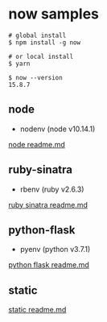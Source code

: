 
# now samples

```
# global install
$ npm install -g now

# or local install
$ yarn

$ now --version
15.8.7
```

## node

- nodenv (node v10.14.1)

[node readme.md](/node)

## ruby-sinatra

- rbenv (ruby v2.6.3)

[ruby sinatra readme.md](/ruby-sinatra)

## python-flask

- pyenv (python v3.7.1)

[python flask readme.md](/python-flask)

## static

[static readme.md](/static)

